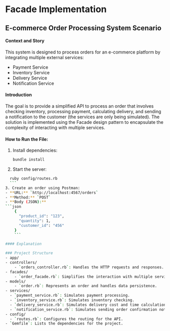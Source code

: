 # Facade Implementation 
## E-commerce Order Processing System Scenario

#### Context and Story

This system is designed to process orders for an e-commerce platform by integrating multiple external services:
- Payment Service
- Inventory Service
- Delivery Service
- Notification Service

#### Introduction

The goal is to provide a simplified API to process an order that involves checking inventory, processing payment, calculating delivery, and sending a notification to the customer (the services are only being simulated). The solution is implemented using the Facade design pattern to encapsulate the complexity of interacting with multiple services.

#### How to Run the File:

1. Install dependencies:
    ```sh
    bundle install
    ```
2. Start the server:
  ```sh
    ruby config/routes.rb
    ```
3. Create an order using Postman:
  - **URL:** `http://localhost:4567/orders`
  - **Method:** `POST`
  - **Body (JSON):**
  ```json
      {
        "product_id": "123",
        "quantity": 1,
        "customer_id": "456"
      }
      ```

#### Explanation

### Project Structure
- app/
  - controllers/
      - `orders_controller.rb`: Handles the HTTP requests and responses.
  - facades/
      - `order_facade.rb`: Simplifies the interaction with multiple services to process an order.
  - models/
      - `order.rb`: Represents an order and handles data persistence.
  - services/
    - `payment_service.rb`: Simulates payment processing.
    - `inventory_service.rb`: Simulates inventory checking.
    - `delivery_service.rb`: Simulates delivery cost and time calculation.
    - `notification_service.rb`: Simulates sending order confirmation notifications.
  - config/
    - `routes.rb`: Configures the routing for the API.
- `Gemfile`: Lists the dependencies for the project.
